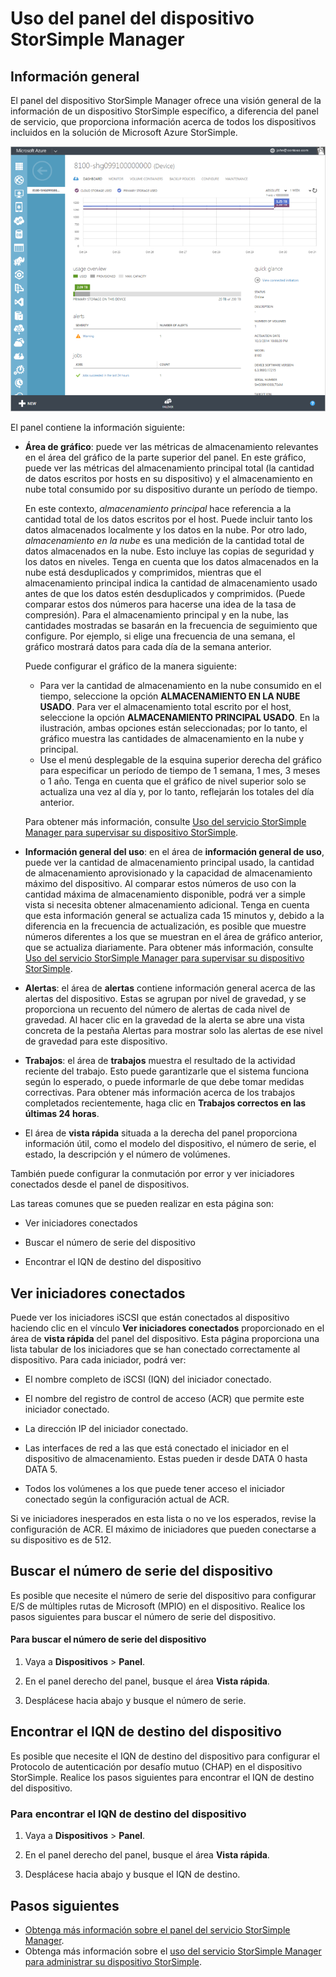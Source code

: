 <properties 
   pageTitle="Uso del panel del dispositivo StorSimple Manager | Microsoft Azure"
   description="Describe el panel de dispositivos del servicio StorSimple Manager y cómo usarlo para ver las métricas de almacenamiento y los iniciadores conectados y buscar el número de serie y el IQN."
   services="storsimple"
   documentationCenter="NA"
   authors="alkohli"
   manager="carmonm"
   editor="" />
<tags 
   ms.service="storsimple"
   ms.devlang="NA"
   ms.topic="article"
   ms.tgt_pltfrm="NA"
   ms.workload="TBD"
   ms.date="12/30/2015"
   ms.author="alkohli" />

# Uso del panel del dispositivo StorSimple Manager

## Información general

El panel del dispositivo StorSimple Manager ofrece una visión general de la información de un dispositivo StorSimple específico, a diferencia del panel de servicio, que proporciona información acerca de todos los dispositivos incluidos en la solución de Microsoft Azure StorSimple.

![Página de Panel del dispositivo](./media/storsimple-device-dashboard/StorSimple_DeviceDashbaord1M.png)

El panel contiene la información siguiente:

- **Área de gráfico**: puede ver las métricas de almacenamiento relevantes en el área del gráfico de la parte superior del panel. En este gráfico, puede ver las métricas del almacenamiento principal total (la cantidad de datos escritos por hosts en su dispositivo) y el almacenamiento en nube total consumido por su dispositivo durante un período de tiempo.

     En este contexto, *almacenamiento principal* hace referencia a la cantidad total de los datos escritos por el host. Puede incluir tanto los datos almacenados localmente y los datos en la nube. Por otro lado, *almacenamiento en la nube* es una medición de la cantidad total de datos almacenados en la nube. Esto incluye las copias de seguridad y los datos en niveles. Tenga en cuenta que los datos almacenados en la nube está desduplicados y comprimidos, mientras que el almacenamiento principal indica la cantidad de almacenamiento usado antes de que los datos estén desduplicados y comprimidos. (Puede comparar estos dos números para hacerse una idea de la tasa de compresión). Para el almacenamiento principal y en la nube, las cantidades mostradas se basarán en la frecuencia de seguimiento que configure. Por ejemplo, si elige una frecuencia de una semana, el gráfico mostrará datos para cada día de la semana anterior.
 
	 Puede configurar el gráfico de la manera siguiente:

	 - Para ver la cantidad de almacenamiento en la nube consumido en el tiempo, seleccione la opción **ALMACENAMIENTO EN LA NUBE USADO**. Para ver el almacenamiento total escrito por el host, seleccione la opción **ALMACENAMIENTO PRINCIPAL USADO**. En la ilustración, ambas opciones están seleccionadas; por lo tanto, el gráfico muestra las cantidades de almacenamiento en la nube y principal. 
	 - Use el menú desplegable de la esquina superior derecha del gráfico para especificar un período de tiempo de 1 semana, 1 mes, 3 meses o 1 año. Tenga en cuenta que el gráfico de nivel superior solo se actualiza una vez al día y, por lo tanto, reflejarán los totales del día anterior.

     Para obtener más información, consulte [Uso del servicio StorSimple Manager para supervisar su dispositivo StorSimple](storsimple-monitor-device.md).

- **Información general del uso**: en el área de **información general de uso**, puede ver la cantidad de almacenamiento principal usado, la cantidad de almacenamiento aprovisionado y la capacidad de almacenamiento máximo del dispositivo. Al comparar estos números de uso con la cantidad máxima de almacenamiento disponible, podrá ver a simple vista si necesita obtener almacenamiento adicional. Tenga en cuenta que esta información general se actualiza cada 15 minutos y, debido a la diferencia en la frecuencia de actualización, es posible que muestre números diferentes a los que se muestran en el área de gráfico anterior, que se actualiza diariamente. Para obtener más información, consulte [Uso del servicio StorSimple Manager para supervisar su dispositivo StorSimple](storsimple-monitor-device.md).


- **Alertas**: el área de **alertas** contiene información general acerca de las alertas del dispositivo. Estas se agrupan por nivel de gravedad, y se proporciona un recuento del número de alertas de cada nivel de gravedad. Al hacer clic en la gravedad de la alerta se abre una vista concreta de la pestaña Alertas para mostrar solo las alertas de ese nivel de gravedad para este dispositivo.

- **Trabajos**: el área de **trabajos** muestra el resultado de la actividad reciente del trabajo. Esto puede garantizarle que el sistema funciona según lo esperado, o puede informarle de que debe tomar medidas correctivas. Para obtener más información acerca de los trabajos completados recientemente, haga clic en **Trabajos correctos en las últimas 24 horas**.

- El área de **vista rápida** situada a la derecha del panel proporciona información útil, como el modelo del dispositivo, el número de serie, el estado, la descripción y el número de volúmenes.

También puede configurar la conmutación por error y ver iniciadores conectados desde el panel de dispositivos.

Las tareas comunes que se pueden realizar en esta página son:

- Ver iniciadores conectados

- Buscar el número de serie del dispositivo

- Encontrar el IQN de destino del dispositivo

## Ver iniciadores conectados

Puede ver los iniciadores iSCSI que están conectados al dispositivo haciendo clic en el vínculo **Ver iniciadores conectados** proporcionado en el área de **vista rápida** del panel del dispositivo. Esta página proporciona una lista tabular de los iniciadores que se han conectado correctamente al dispositivo. Para cada iniciador, podrá ver:

- El nombre completo de iSCSI (IQN) del iniciador conectado.

- El nombre del registro de control de acceso (ACR) que permite este iniciador conectado.

- La dirección IP del iniciador conectado.

- Las interfaces de red a las que está conectado el iniciador en el dispositivo de almacenamiento. Estas pueden ir desde DATA 0 hasta DATA 5.

- Todos los volúmenes a los que puede tener acceso el iniciador conectado según la configuración actual de ACR.

Si ve iniciadores inesperados en esta lista o no ve los esperados, revise la configuración de ACR. El máximo de iniciadores que pueden conectarse a su dispositivo es de 512.

## Buscar el número de serie del dispositivo

Es posible que necesite el número de serie del dispositivo para configurar E/S de múltiples rutas de Microsoft (MPIO) en el dispositivo. Realice los pasos siguientes para buscar el número de serie del dispositivo.

#### Para buscar el número de serie del dispositivo

1. Vaya a **Dispositivos** > **Panel**.

2. En el panel derecho del panel, busque el área **Vista rápida**.

3. Desplácese hacia abajo y busque el número de serie.

## Encontrar el IQN de destino del dispositivo

Es posible que necesite el IQN de destino del dispositivo para configurar el Protocolo de autenticación por desafío mutuo (CHAP) en el dispositivo StorSimple. Realice los pasos siguientes para encontrar el IQN de destino del dispositivo.

### Para encontrar el IQN de destino del dispositivo

1. Vaya a **Dispositivos** > **Panel**.

1. En el panel derecho del panel, busque el área **Vista rápida**.

1. Desplácese hacia abajo y busque el IQN de destino.

## Pasos siguientes

- [Obtenga más información sobre el panel del servicio StorSimple Manager](storsimple-service-dashboard.md).
- Obtenga más información sobre el [uso del servicio StorSimple Manager para administrar su dispositivo StorSimple](storsimple-manager-service-administration.md).

<!---HONumber=AcomDC_0107_2016-->